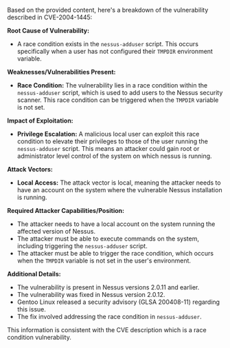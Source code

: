 Based on the provided content, here's a breakdown of the vulnerability described in CVE-2004-1445:

**Root Cause of Vulnerability:**
- A race condition exists in the `nessus-adduser` script. This occurs specifically when a user has not configured their `TMPDIR` environment variable.

**Weaknesses/Vulnerabilities Present:**
- **Race Condition:** The vulnerability lies in a race condition within the `nessus-adduser` script, which is used to add users to the Nessus security scanner. This race condition can be triggered when the `TMPDIR` variable is not set.

**Impact of Exploitation:**
- **Privilege Escalation:** A malicious local user can exploit this race condition to elevate their privileges to those of the user running the `nessus-adduser` script. This means an attacker could gain root or administrator level control of the system on which nessus is running.

**Attack Vectors:**
- **Local Access:** The attack vector is local, meaning the attacker needs to have an account on the system where the vulnerable Nessus installation is running.

**Required Attacker Capabilities/Position:**
- The attacker needs to have a local account on the system running the affected version of Nessus.
- The attacker must be able to execute commands on the system, including triggering the `nessus-adduser` script.
- The attacker must be able to trigger the race condition, which occurs when the `TMPDIR` variable is not set in the user's environment.

**Additional Details:**
- The vulnerability is present in Nessus versions 2.0.11 and earlier.
- The vulnerability was fixed in Nessus version 2.0.12.
- Gentoo Linux released a security advisory (GLSA 200408-11) regarding this issue.
- The fix involved addressing the race condition in `nessus-adduser`.

This information is consistent with the CVE description which is a race condition vulnerability.